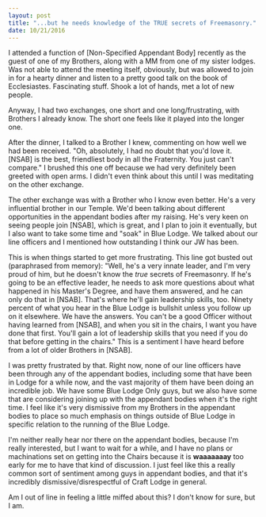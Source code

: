 ```yaml
---
layout: post
title: "...but he needs knowledge of the TRUE secrets of Freemasonry."
date: 10/21/2016
---
```

I attended a function of [Non-Specified Appendant Body] recently as the guest of one of my Brothers, along with a MM from one of my sister lodges. Was not able to attend the meeting itself, obviously, but was allowed to join in for a hearty dinner and listen to a pretty good talk on the book of Ecclesiastes. Fascinating stuff. Shook a lot of hands, met a lot of new people.

Anyway, I had two exchanges, one short and one long/frustrating, with Brothers I already know. The short one feels like it played into the longer one.

After the dinner, I talked to a Brother I knew, commenting on how well we had been received. "Oh, absolutely, I had no doubt that you'd love it. [NSAB] is the best, friendliest body in all the Fraternity. You just can't compare." I brushed this one off because we had very definitely been greeted with open arms. I didn't even think about this until I was meditating on the other exchange.

The other exchange was with a Brother who I know even better. He's a very influential brother in our Temple. We'd been talking about different opportunities in the appendant bodies after my raising. He's very keen on seeing people join [NSAB], which is great, and I plan to join it eventually, but I also want to take some time and "soak" in Blue Lodge. We talked about our line officers and I mentioned how outstanding I think our JW has been.

This is when things started to get more frustrating. This line got busted out (paraphrased from memory): "Well, he's a very innate leader, and I'm very proud of him, but he doesn't know the *true* secrets of Freemasonry. If he's going to be an effective leader, he needs to ask more questions about what happened in his Master's Degree, and have them answered, and he can only do that in [NSAB]. That's where he'll gain leadership skills, too. Ninety percent of what you hear in the Blue Lodge is bullshit unless you follow up on it elsewhere. We have the answers. You can't be a good Officer without having learned from [NSAB], and when you sit in the chairs, I want you have done that first. You'll gain a lot of leadership skills that you need if you do that before getting in the chairs." This is a sentiment I have heard before from a lot of older Brothers in [NSAB].

I was pretty frustrated by that. Right now, none of our line officers have been through any of the appendant bodies, including some that have been in Lodge for a while now, and the vast majority of them have been doing an incredible job. We have some Blue Lodge Only guys, but we also have some that are considering joining up with the appendant bodies when it's the right time. I feel like it's very dismissive from my Brothers in the appendant bodies to place so much emphasis on things outside of Blue Lodge in specific relation to the running of the Blue Lodge.

I'm neither really hear nor there on the appendant bodies, because I'm really interested, but I want to wait for a while, and I have no plans or machinations set on getting into the Chairs because it is **waaaaaaay** too early for me to have that kind of discussion. I just feel like this a really common sort of sentiment among guys in appendant bodies, and that it's incredibly dismissive/disrespectful of Craft Lodge in general.

Am I out of line in feeling a little miffed about this? I don't know for sure, but I am.
